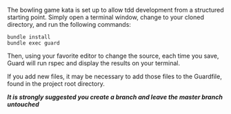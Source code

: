 The bowling game kata is set up to allow tdd development from a structured starting point.  Simply open a terminal window, change to your cloned directory, and run the following commands:
```
bundle install
bundle exec guard
```

Then, using your favorite editor to change the source, each time you save, Guard will run rspec and display the results on your terminal.

If you add new files, it may be necessary to add those files to the Guardfile, found in the project root directory.

**_It is strongly suggested you create a branch and leave the master branch untouched_**
